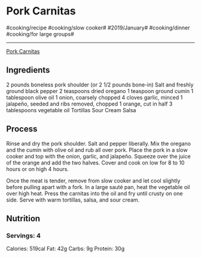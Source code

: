 # Pork Carnitas
#cooking/recipe #cooking/slow cooker# #2019/January# #cooking/dinner #cooking/for large groups#
- - - -
[Pork Carnitas](https://www.foodnetwork.com/recipes/melissa-darabian/pork-carnitas-recipe-1925103)

## Ingredients
2 pounds boneless pork shoulder (or 2 1/2 pounds bone-in)
Salt and freshly ground black pepper
2 teaspoons dried oregano
1 teaspoon ground cumin
1 tablespoon olive oil
1 onion, coarsely chopped
4 cloves garlic, minced
1 jalapeño, seeded and ribs removed, chopped
1 orange, cut in half
3 tablespoons vegetable oil
Tortillas
Sour Cream
Salsa

## Process
Rinse and dry the pork shoulder. Salt and pepper liberally. Mix the oregano and the cumin with olive oil and rub all over pork. Place the pork in a slow cooker and top with the onion, garlic, and jalapeño. Squeeze over the juice of the orange and add the two halves. Cover and cook on low for 8 to 10 hours or on high 4 hours.

Once the meat is tender, remove from slow cooker and let cool slightly before pulling apart with a fork. In a large sauté pan, heat the vegetable oil over high heat. Press the carnitas into the oil and fry until crusty on one side. Serve with warm tortillas, salsa, and sour cream.

## Nutrition
### Servings: 4
Calories: 519cal
Fat: 42g
Carbs: 9g
Protein: 30g